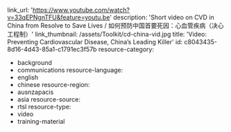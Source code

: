 link_url: 'https://www.youtube.com/watch?v=33qEPNgnTFU&feature=youtu.be'
description: 'Short video on CVD in China from Resolve to Save Lives / 如何预防中国首要死因：心血管疾病（决心工程制）'
link_thumbnail: /assets/Toolkit/cd-china-vid.jpg
title: 'Video: Preventing Cardiovascular Disease, China’s Leading Killer'
id: c8043435-8d16-4d43-85a1-c1791ec3f57b
resource-category:
  - background
  - communications
resource-language:
  - english
  - chinese
resource-region:
  - ausnzapacis
  - asia
resource-source:
  - rtsl
resource-type:
  - video
  - training-material
